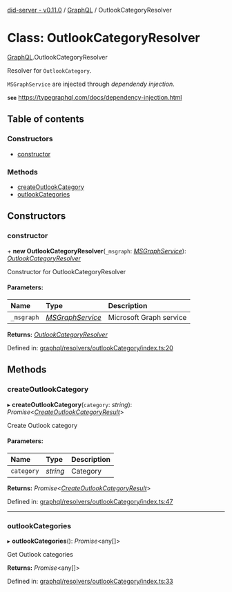 [did-server - v0.11.0](../README.md) / [GraphQL](../modules/graphql.md) / OutlookCategoryResolver

# Class: OutlookCategoryResolver

[GraphQL](../modules/graphql.md).OutlookCategoryResolver

Resolver for `OutlookCategory`.

`MSGraphService` are injected through
_dependendy injection_.

**`see`** https://typegraphql.com/docs/dependency-injection.html

## Table of contents

### Constructors

- [constructor](graphql.outlookcategoryresolver.md#constructor)

### Methods

- [createOutlookCategory](graphql.outlookcategoryresolver.md#createoutlookcategory)
- [outlookCategories](graphql.outlookcategoryresolver.md#outlookcategories)

## Constructors

### constructor

\+ **new OutlookCategoryResolver**(`_msgraph`: [*MSGraphService*](services.msgraphservice.md)): [*OutlookCategoryResolver*](graphql.outlookcategoryresolver.md)

Constructor for OutlookCategoryResolver

#### Parameters:

Name | Type | Description |
:------ | :------ | :------ |
`_msgraph` | [*MSGraphService*](services.msgraphservice.md) | Microsoft Graph service    |

**Returns:** [*OutlookCategoryResolver*](graphql.outlookcategoryresolver.md)

Defined in: [graphql/resolvers/outlookCategory/index.ts:20](https://github.com/Puzzlepart/did/blob/dev/server/graphql/resolvers/outlookCategory/index.ts#L20)

## Methods

### createOutlookCategory

▸ **createOutlookCategory**(`category`: *string*): *Promise*<[*CreateOutlookCategoryResult*](graphql.createoutlookcategoryresult.md)\>

Create Outlook category

#### Parameters:

Name | Type | Description |
:------ | :------ | :------ |
`category` | *string* | Category    |

**Returns:** *Promise*<[*CreateOutlookCategoryResult*](graphql.createoutlookcategoryresult.md)\>

Defined in: [graphql/resolvers/outlookCategory/index.ts:47](https://github.com/Puzzlepart/did/blob/dev/server/graphql/resolvers/outlookCategory/index.ts#L47)

___

### outlookCategories

▸ **outlookCategories**(): *Promise*<any[]\>

Get Outlook categories

**Returns:** *Promise*<any[]\>

Defined in: [graphql/resolvers/outlookCategory/index.ts:33](https://github.com/Puzzlepart/did/blob/dev/server/graphql/resolvers/outlookCategory/index.ts#L33)
